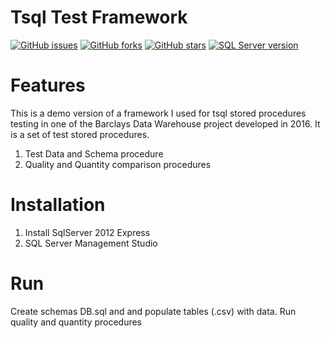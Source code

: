 # Tsql Test Framework
[![GitHub issues](https://img.shields.io/github/issues/przemastro/tsql-framework)](https://github.com/przemastro/tsql-framework/issues)
[![GitHub forks](https://img.shields.io/github/forks/przemastro/tsql-framework)](https://github.com/przemastro/tsql-framework/network)
[![GitHub stars](https://img.shields.io/github/stars/przemastro/tsql-framework)](https://github.com/przemastro/tsql-framework/stargazers)
[![SQL Server version](https://img.shields.io/badge/TSQL-2012-%23ccc)](https://github.com/przemastro/tsql-framework)

# Features
This is a demo version of a framework I used for tsql stored procedures testing in one of the Barclays Data Warehouse project developed in 2016. It is a set of test stored procedures. 

1. Test Data and Schema procedure
2. Quality and Quantity comparison procedures

# Installation

1. Install SqlServer 2012 Express
2. SQL Server Management Studio

# Run

Create schemas DB.sql and and populate tables (.csv) with data. Run quality and quantity procedures


